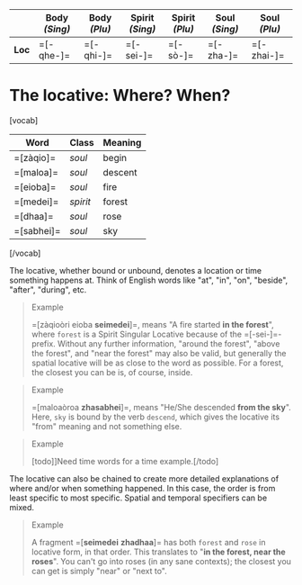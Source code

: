 ---
---
&nbsp; | **Body** _(Sing)_ | **Body** _(Plu)_ | **Spirit** _(Sing)_ | **Spirit** _(Plu)_ | **Soul** _(Sing)_ | **Soul** _(Plu)_
---------|--------------|-------------|-------------|------------|-------------|-----------
**Loc**  | =[-qhe-]=    | =[-qhi-]=   | =[-sei-]=   | =[-sò-]=   | =[-zha-]=   | =[-zhai-]=

# The locative: Where? When?
[vocab]

**Word**   | **Class** | **Meaning**
-----------|-----------|------------
=[zàqio]=  | _soul_    | begin
=[maloa]=  | _soul_    | descent
=[eioba]=  | _soul_    | fire
=[medei]=  | _spirit_  | forest
=[dhaa]=   | _soul_    | rose
=[sabhei]= | _soul_    | sky

[/vocab]

The locative, whether bound or unbound, denotes a location or time something happens at. Think of English words like "at", "in", "on", "beside", "after", "during", etc.

> Example
> 
> =[zàqioòri eioba **seimedei**]=, means "A fire started **in the forest**", where `forest` is a Spirit Singular Locative because of the =[-sei-]=- prefix. Without any further information, "around the forest", "above the forest", and "near the forest" may also be valid, but generally the spatial locative will be as close to the word as possible. For a forest, the closest you can be is, of course, inside.

> Example
> 
> =[maloaòroa **zhasabhei**]=, means "He/She descended **from the sky**". Here, `sky` is bound by the verb `descend`, which gives the locative its "from" meaning and not something else.

> Example
>
> [todo]]Need time words for a time example.[/todo]

The locative can also be chained to create more detailed explanations of where and/or when something happened. In this case, the order is from least specific to most specific. Spatial and temporal specifiers can be mixed.

> Example
> 
> A fragment =[**seimedei** **zhadhaa**]= has both `forest` and `rose` in locative form, in that order. This translates to "**in the forest, near the roses**". You can't go into roses (in any sane contexts); the closest you can get is simply "near" or "next to".